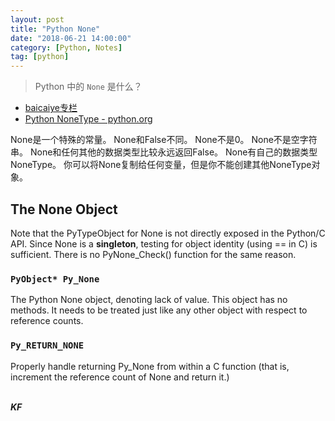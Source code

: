 ```yaml
---
layout: post
title: "Python None"
date: "2018-06-21 14:00:00"
category: [Python, Notes]
tag: [python]
---
```


> Python 中的 `None` 是什么？

<!--more-->
- [baicaiye专栏](https://blog.csdn.net/baicaiye/article/details/72922197)
- [Python NoneType - python.org](https://docs.python.org/3/c-api/none.html)

None是一个特殊的常量。
None和False不同。
None不是0。
None不是空字符串。
None和任何其他的数据类型比较永远返回False。
None有自己的数据类型NoneType。
你可以将None复制给任何变量，但是你不能创建其他NoneType对象。

## The None Object

Note that the PyTypeObject for None is not directly exposed in the Python/C API. Since None is a **singleton**, testing for object identity (using == in C) is sufficient. There is no PyNone_Check() function for the same reason.

### `PyObject* Py_None`

The Python None object, denoting lack of value. This object has no methods. It needs to be treated just like any other object with respect to reference counts.

### `Py_RETURN_NONE`

Properly handle returning Py_None from within a C function (that is, increment the reference count of None and return it.)



<br>***KF*** 
